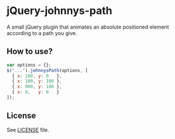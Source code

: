 jQuery-johnnys-path
==================

A small jQuery plugin that animates an absolute positioned element according to a path you give.

## How to use?

```js
var options = {};
$("...").johnnysPath(options, [
  { x: 100, y: 0   },
  { x: 100, y: 100 },
  { x: 000, y: 100 },
  { x: 0,   y: 0   }
]);
```

## License
See [LICENSE](https://github.com/IonicaBizau/jQuery-jonnys-path/blob/master/LICENSE) file.
